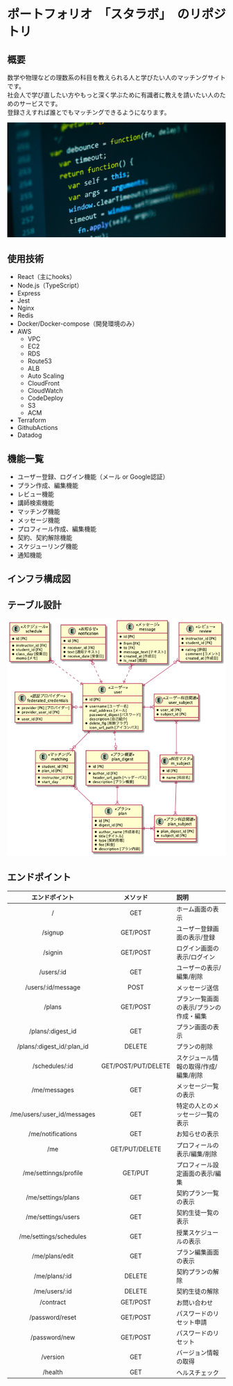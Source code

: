 # ポートフォリオ　「スタラボ」　のリポジトリ
## 概要
数学や物理などの理数系の科目を教えられる人と学びたい人のマッチングサイトです。<br>
社会人で学び直したい方やもっと深く学ぶために有識者に教えを請いたい人のためのサービスです。<br>
登録さえすれば誰とでもマッチングできるようになります。

![サンプル](./materials/sample.jpeg)

## 使用技術
- React（主にhooks）
- Node.js（TypeScript）
- Express
- Jest
- Nginx
- Redis
- Docker/Docker-compose（開発環境のみ）
- AWS
  - VPC
  - EC2
  - RDS
  - Route53
  - ALB
  - Auto Scaling
  - CloudFront
  - CloudWatch
  - CodeDeploy
  - S3
  - ACM
- Terraform
- GithubActions
- Datadog


## 機能一覧
- ユーザー登録、ログイン機能（メール or Google認証）
- プラン作成、編集機能
- レビュー機能
- 講師検索機能
- マッチング機能
- メッセージ機能
- プロフィール作成、編集機能
- 契約、契約解除機能
- スケジューリング機能
- 通知機能

## インフラ構成図
## テーブル設計
![ER図](./materials/stulab.png)

## エンドポイント
| エンドポイント | メソッド | 説明 |
| :--:      | :--:  | :--- |
| /   | GET   | ホーム画面の表示 |
| /signup | GET/POST | ユーザー登録画面の表示/登録 |
| /signin | GET/POST | ログイン画面の表示/ログイン　　　|
| /users/:id | GET | ユーザーの表示/編集/削除 |
| /users/:id/message | POST | メッセージ送信 |
| /plans | GET/POST | プラン一覧画面の表示/プランの作成・編集|
| /plans/:digest_id | GET | プラン画面の表示 |
| /plans/:digest_id/:plan_id | DELETE | プランの削除 |
| /schedules/:id | GET/POST/PUT/DELETE | スケジュール情報の取得/作成/編集/削除 |
| /me/messages | GET | メッセージ一覧の表示 |
| /me/users/:user_id/messages | GET | 特定の人とのメッセージ一覧の表示 |
| /me/notifications | GET | お知らせの表示　|
| /me | GET/PUT/DELETE | プロフィールの表示/編集/削除　|
| /me/settinngs/profile | GET/PUT | プロフィール設定画面の表示/編集 |
| /me/settings/plans | GET | 契約プラン一覧の表示 |
| /me/settings/users | GET | 契約生徒一覧の表示 |
| /me/settings/schedules | GET | 授業スケジュールの表示 |
| /me/plans/edit | GET | プラン編集画面の表示 |
| /me/plans/:id | DELETE | 契約プランの解除 |
| /me/users/:id | DELETE | 契約生徒の解除 |
| /contract | GET/POST | お問い合わせ　 |
| /password/reset | GET/POST | パスワードのリセット申請　|
| /password/new | GET/POST | パスワードのリセット　　|
| /version | GET | バージョン情報の取得 |
| /health | GET | ヘルスチェック |
